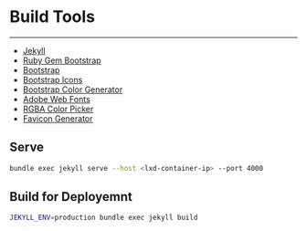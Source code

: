 # Build Tools
---


- [Jekyll](https://jekyllrb.com/docs/)
- [Ruby Gem Bootstrap](https://github.com/twbs/bootstrap-rubygem/blob/main/README.md)
- [Bootstrap](https://getbootstrap.com/docs/5.3/getting-started/introduction/)
- [Bootstrap Icons](https://icons.getbootstrap.com/)
- [Bootstrap Color Generator](https://huemint.com/bootstrap-basic/)
- [Adobe Web Fonts](https://fonts.adobe.com)
- [RGBA Color Picker](https://rgbacolorpicker.com/)
- [Favicon Generator](https://realfavicongenerator.net/)


## Serve
```bash
bundle exec jekyll serve --host <lxd-container-ip> --port 4000
```

## Build for Deployemnt
```bash
JEKYLL_ENV=production bundle exec jekyll build
```
